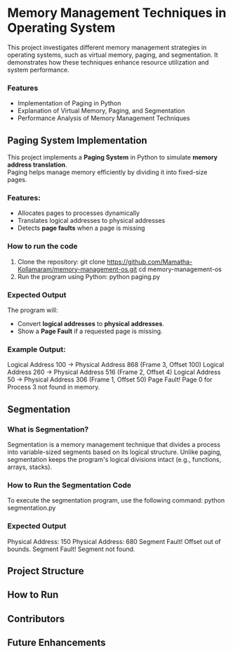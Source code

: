 # Memory Management Techniques in Operating System  

This project investigates different memory management strategies in operating systems, such as virtual memory, paging, and segmentation. It demonstrates how these techniques enhance resource utilization and system performance.

### Features  
- Implementation of Paging in Python  
- Explanation of Virtual Memory, Paging, and Segmentation  
- Performance Analysis of Memory Management Techniques 

## Paging System Implementation

This project implements a **Paging System** in Python to simulate **memory address translation**.  
Paging helps manage memory efficiently by dividing it into fixed-size pages. 

### Features:
- Allocates pages to processes dynamically  
- Translates logical addresses to physical addresses  
- Detects **page faults** when a page is missing  
 
### How to run the code

1. Clone the repository:
git clone https://github.com/Mamatha-Kollamaram/memory-management-os.git 
cd memory-management-os
2. Run the program using Python:
python paging.py

### Expected Output

The program will:
- Convert **logical addresses** to **physical addresses**.
- Show a **Page Fault** if a requested page is missing.

### Example Output:

Logical Address 100 -> Physical Address 868 (Frame 3, Offset 100) 
Logical Address 260 -> Physical Address 516 (Frame 2, Offset 4) 
Logical Address 50 -> Physical Address 306 (Frame 1, Offset 50) 
Page Fault! Page 0 for Process 3 not found in memory.

## Segmentation

### What is Segmentation?

Segmentation is a memory management technique that divides a process into variable-sized segments based on its logical structure. Unlike paging, segmentation keeps the program's logical divisions intact (e.g., functions, arrays, stacks).

### How to Run the Segmentation Code

To execute the segmentation program, use the following command:
python segmentation.py

### Expected Output

Physical Address: 150
Physical Address: 680
Segment Fault! Offset out of bounds.
Segment Fault! Segment not found.


## Project Structure  

## How to Run  



## Contributors  
 

## Future Enhancements  



